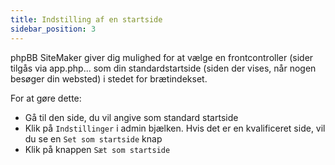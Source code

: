 ```yaml
---
title: Indstilling af en startside
sidebar_position: 3
---
```


phpBB SiteMaker giver dig mulighed for at vælge en frontcontroller (sider tilgås via app.php... som din standardstartside (siden der vises, når nogen besøger din websted) i stedet for brætindekset.

For at gøre dette:
* Gå til den side, du vil angive som standard startside
* Klik på `Indstillinger` i admin bjælken. Hvis det er en kvalificeret side, vil du se en `Set som startside` knap
* Klik på knappen `Sæt som startside`